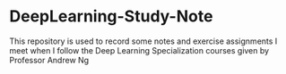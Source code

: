 # DeepLearning-Study-Note
This repository is used to record some notes and exercise assignments I meet when I follow the Deep Learning Specialization courses given by Professor Andrew Ng
